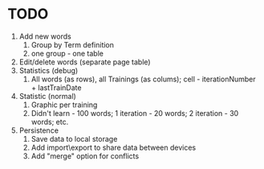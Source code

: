 # TODO
1. Add new words
    1. Group by Term definition
    2. one group - one table
2. Edit/delete words (separate page table)
3. Statistics (debug)
    1. All words (as rows), all Trainings (as colums); cell - iterationNumber + lastTrainDate
4. Statistic (normal)
    1. Graphic per training
    2. Didn't learn - 100 words; 1 iteration - 20 words; 2 iteration - 30 words; etc.
5. Persistence
    1. Save data to local storage
    2. Add import\export to share data between devices
    3. Add "merge" option for conflicts
